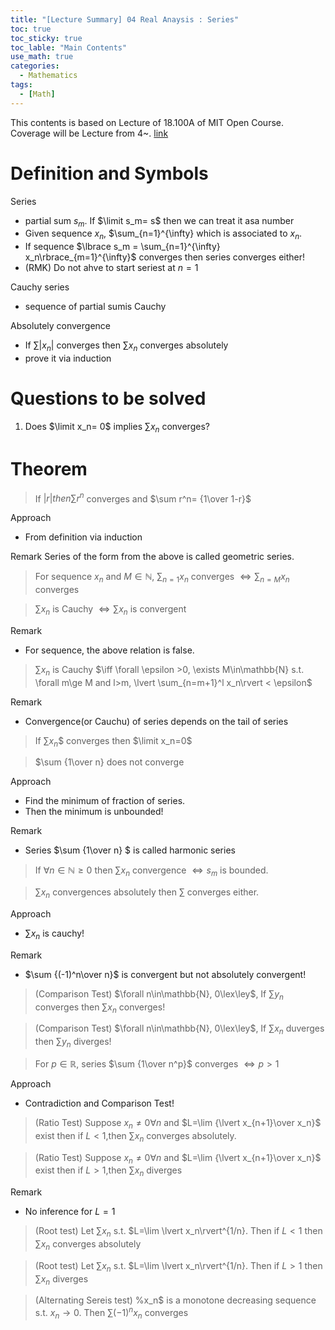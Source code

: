 ```yaml
---
title: "[Lecture Summary] 04 Real Anaysis : Series"
toc: true
toc_sticky: true
toc_lable: "Main Contents"
use_math: true
categories:
  - Mathematics
tags:
  - [Math]
---
```


This contents is based on Lecture of 18.100A of MIT Open Course. Coverage will be Lecture from 4~. [link](https://ocw.mit.edu/courses/18-100a-real-analysis-fall-2020/video_galleries/video-lectures/)


# Definition and Symbols

Series
- partial sum $s_m$. If $\limit s_m= s$ then we can treat it asa number
- Given sequence $x_n$, $\sum_{n=1}^{\infty} which is associated to $x_n$.
- If sequence $\lbrace s_m = \sum_{n=1}^{\infty} x_n\rbrace_{m=1}^{\infty}$ converges then series converges either!
- (RMK) Do not ahve to start seriest at $n=1$

Cauchy series
- sequence of partial sumis Cauchy

Absolutely convergence
- If $\sum  \lvert x_n \rvert$ converges then $\sum x_n$ converges absolutely
- prove it via induction

# Questions to be solved

1. Does $\limit x_n= 0$ implies $\sum x_n$ converges?


# Theorem

> If $\lvert r\rvert then \sum r^n$ converges and $\sum r^n= {1\over 1-r}$

Approach
- From definition via induction

Remark
Series of the form from the above is called geometric series.

> For sequence $x_n$ and $M\in\mathbb{N}$, $\sum_{n=1} x_n$ converges $\iff \sum_{n=M} x_n$ converges

> $\sum x_n$ is Cauchy $\iff \sum x_n$ is convergent

Remark
- For sequence, the above relation is false.

> $\sum x_n$ is Cauchy $\iff \forall \epsilon >0, \exists M\in\mathbb{N} s.t. \forall m\ge M and l>m, \lvert \sum_{n=m+1}^l x_n\rvert < \epsilon$

Remark
- Convergence(or Cauchu) of series depends on the tail of series

> If $\sum x_n$$ converges then $\limit x_n=0$ 


> $\sum {1\over n} does not converge

Approach
- Find the minimum of fraction of series.
- Then the minimum is unbounded!

Remark
- Series $\sum {1\over n} $ is called harmonic series

> If $\forall n\in\mathbb{N}\ge 0$ then $\sum x_n$ convergence $\iff s_m$ is bounded.

> $\sum x_n$ convergences absolutely then $\sum$ converges either.

Approach
- $\sum x_n$ is cauchy!

Remark
- $\sum {(-1)^n\over n}$ is convergent but not absolutely convergent!

> (Comparison Test) $\forall n\in\mathbb{N}, 0\lex\ley$, If $\sum y_n$ converges then $\sum x_n$ converges!

> (Comparison Test) $\forall n\in\mathbb{N}, 0\lex\ley$, If $\sum x_n$ duverges then $\sum y_n$ diverges!


> For $p \in \mathbb{R}$, series $\sum {1\over n^p}$ converges $\iff p>1$

Approach
- Contradiction and Comparison Test!


> (Ratio Test) Suppose $x_n \ne 0 \forall n$ and $L=\lim {\lvert x_{n+1}\over x_n}$ exist then if $L<1$,then $\sum x_n$ converges absolutely.


> (Ratio Test) Suppose $x_n \ne 0 \forall n$ and $L=\lim {\lvert x_{n+1}\over x_n}$ exist then if $L>1$,then $\sum x_n$ diverges

Remark
- No inference for $L=1$


> (Root test) Let $\sum x_n$ s.t. $L=\lim \lvert x_n\rvert^{1/n}. Then if $L<1$ then $\sum x_n$ converges absolutely

> (Root test) Let $\sum x_n$ s.t. $L=\lim \lvert x_n\rvert^{1/n}. Then if $L>1$ then $\sum x_n$ diverges

> (Alternating Sereis test) %x_n$ is a monotone decreasing sequence s.t. $x_n\to 0$. Then $\sum (-1)^n x_n$ converges
